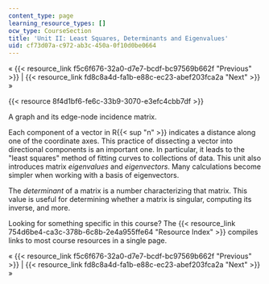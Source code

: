 ```yaml
---
content_type: page
learning_resource_types: []
ocw_type: CourseSection
title: 'Unit II: Least Squares, Determinants and Eigenvalues'
uid: cf73d07a-c972-ab3c-450a-0f10d0be0664
---
```


« {{< resource_link f5c6f676-32a0-d7e7-bcdf-bc97569b662f "Previous" >}} | {{< resource_link fd8c8a4d-fa1b-e88c-ec23-abef203fca2a "Next" >}} »

{{< resource 8f4d1bf6-fe6c-33b9-3070-e3efc4cbb7df >}}

A graph and its edge-node incidence matrix.

Each component of a vector in R{{< sup "n" >}} indicates a distance along one of the coordinate axes. This practice of dissecting a vector into directional components is an important one. In particular, it leads to the "least squares" method of fitting curves to collections of data. This unit also introduces matrix _eigenvalues_ and _eigenvectors_. Many calculations become simpler when working with a basis of eigenvectors.

The _determinant_ of a matrix is a number characterizing that matrix. This value is useful for determining whether a matrix is singular, computing its inverse, and more.

Looking for something specific in this course? The {{< resource_link 754d6be4-ca3c-378b-6c8b-2e4a955ffe64 "Resource Index" >}} compiles links to most course resources in a single page.

« {{< resource_link f5c6f676-32a0-d7e7-bcdf-bc97569b662f "Previous" >}} | {{< resource_link fd8c8a4d-fa1b-e88c-ec23-abef203fca2a "Next" >}} »